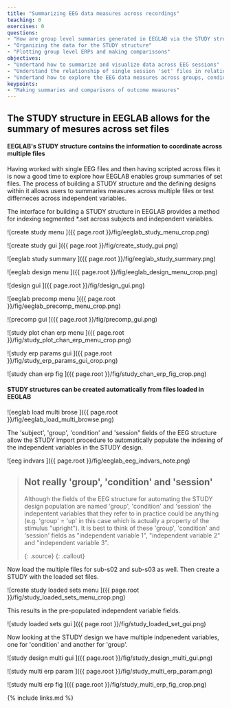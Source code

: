 ```yaml
---
title: "Summarizing EEG data measures across recordings"
teaching: 0
exercises: 0
questions:
- "How are group level summaries generated in EEGLAB via the STUDY structure?"
- "Organizing the data for the STUDY structure"
- "Plotting group level ERPs and making comparissons"
objectives:
- "Undertand how to summarize and visualize data across EEG sessions"
- "Understand the relationship of single session 'set' files in relation the STUDY structure"
- "Undertand how to explore the EEG data measures across groups, condiditons, etc."
keypoints:
- "Making summaries and comparisons of outcome measures"
---
```

## The STUDY structure in EEGLAB allows for the summary of mesures across set files

#### **EEGLAB's STUDY structure contains the information to coordinate across multiple files**

Having worked with single EEG files and then having scripted across files it is now a good time to explore how EEGLAB enables group summaries of set files. The process of building a STUDY structure and the defining designs within it allows users to summaries measures across multiple files or test differneces across independent variables.

The interface for building a STUDY structure in EEGLAB provides a method for indexing segmented *.set across subjects and independent variables.


![create study menu ]({{ page.root }}/fig/eeglab_study_menu_crop.png)

![create study gui ]({{ page.root }}/fig/create_study_gui.png)

![eeglab study summary ]({{ page.root }}/fig/eeglab_study_summary.png)

![eeglab design menu ]({{ page.root }}/fig/eeglab_design_menu_crop.png)

![design gui ]({{ page.root }}/fig/design_gui.png)

![eeglab precomp menu ]({{ page.root }}/fig/eeglab_precomp_menu_crop.png)

![precomp gui ]({{ page.root }}/fig/precomp_gui.png)

![study plot chan erp menu ]({{ page.root }}/fig/study_plot_chan_erp_menu_crop.png)

![study erp params gui ]({{ page.root }}/fig/study_erp_params_gui_crop.png)

![study chan erp fig ]({{ page.root }}/fig/study_chan_erp_fig_crop.png)

#### **STUDY structures can be created automatically from files loaded in EEGLAB**

![eeglab load multi brose ]({{ page.root }}/fig/eeglab_load_multi_browse.png)

The 'subject', 'group', 'condition' and 'session" fields of the EEG structure allow the STUDY import procedure to automatically populate the indexing of the independent variables in the STUDY design. 

![eeg indvars ]({{ page.root }}/fig/eeglab_eeg_indvars_note.png)

> ## Not really 'group', 'condition' and 'session'
> Although the fields of the EEG structure for automating the STUDY design population are named 'group', 'condition' and 'session' the indepentent variables that they refer to in practice could be anything (e.g. 'group' = 'up' in this case which is actually a property of the stimulus "upright"). It is best to think of these 'group', 'condition' and 'session' fields as "independent variable 1", "independent variable 2" and "independent variable 3".
>
> {: .source}
{: .callout}

Now load the multiple files for sub-s02 and sub-s03 as well. Then create a STUDY with the loaded set files.

![create study loaded sets menu ]({{ page.root }}/fig/study_loaded_sets_menu_crop.png)

This results in the pre-populated independent variable fields.

![study loaded sets gui ]({{ page.root }}/fig/study_loaded_set_gui.png)

Now looking at the STUDY design we have multiple indpenedent variables, one for 'condition' and another for 'group'.

![study design multi gui ]({{ page.root }}/fig/study_design_multi_gui.png)

![study multi erp param ]({{ page.root }}/fig/study_multi_erp_param.png)

![study multi erp fig ]({{ page.root }}/fig/study_multi_erp_fig_crop.png)

{% include links.md %}


